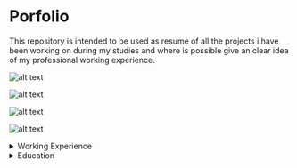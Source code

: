 # Porfolio
This repository is intended to be used as resume of all the projects i have been working on during my studies and where is possible give an clear idea of my professional working experience.

![alt text](docs/images/intro.jpg "Title")

![alt text](docs/images/errors.jpg "Title")

![alt text](docs/images/err_example.jpg "Title")

![alt text](docs/images/strategy.jpg "Title")

<details>
  <summary>Working Experience</summary>
</details>


<details>
  <summary>Education</summary>
</details>





